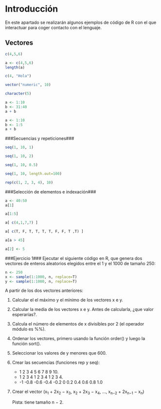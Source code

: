 # Introducción #
En este apartado se realizarán algunos ejemplos de código de R con el que interactuar para coger contacto con el lenguaje.

## Vectores ##

```R
c(4,5,6)
```

```R
a <- c(4,5,6)
length(a)
```

```R
c(4, "Hola")
```

```R
vector("numeric", 10)
```

```R
character(5)
```

```R
a <- 1:10
b <- 31:40
a + b
```

```R
a <- 1:10
b <- 1:5
a + b
```

###Secuencias y repeticiones###

```R
seq(1, 10, 1)
```

```R
seq(1, 10, 2)
```

```R
seq(1, 10, 0.5)
```

```R
seq(1, 10, length.out=100)
```

```R
rep(c(1, 2, 3, 4), 10)
```

###Selección de elementos e indexación###
```R
a <- 40:50
a[1]
```

```R
a[1:5]
```

```R
a[ c(4,1,7,7) ]
```

```R
a[ c(T, F, T, T, T, T, F, F, T ,T) ]
```

```R
a[a > 45]
```

```R
a[2] <- 5
```
###Ejercicio 1###
Ejecutar el siguiente código en R, que genera dos vectores de enteros aleatorios elegidos entre el 1 y el 1000 de tamaño 250:
```R
n <- 250
x <- sample(1:1000, n, replace=T)
y <- sample(1:1000, n, replace=T)
```

A partir de los dos vectores anteriores:

1. Calcular el el máximo y el mı́nimo de los vectores x e y.

2. Calcular la media de los vectores x e y. Antes de calcularla, ¿que valor esperarı́as?.

3. Calcula el número de elementos de x divisibles por 2 (el operador módulo es %%).

4. Ordenar los vectores, primero usando la función order() y luego la función sort().

5. Seleccionar los valores de y menores que 600.

6. Crear las secuencias (funciones rep y seq):

    * 1 2 3 4 5 6 7 8 9 10.
    * 1 2 3 4 1 2 3 4 1 2 3 4.
    * -1 -0.8 -0.6 -0.4 -0.2 0 0.2 0.4 0.6 0.8 1.0

7. Crear el vector
(x<sub>1</sub> + 2x<sub>2</sub> − x<sub>3</sub>, x<sub>2</sub> + 2x<sub>3</sub> − x<sub>4</sub>, ..., x<sub>n−2</sub> + 2x<sub>n−1</sub> − x<sub>n</sub>)

    Pista: tiene tamaño n − 2.


